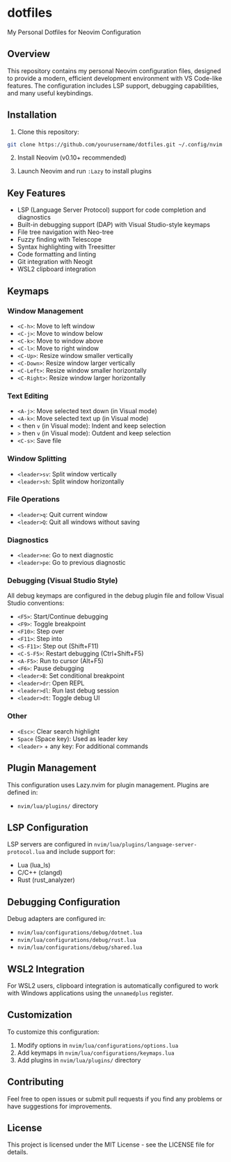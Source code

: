 # dotfiles
My Personal Dotfiles for Neovim Configuration

## Overview

This repository contains my personal Neovim configuration files, designed to provide a modern, efficient development environment with VS Code-like features. The configuration includes LSP support, debugging capabilities, and many useful keybindings.

## Installation

1. Clone this repository:
```bash
git clone https://github.com/yourusername/dotfiles.git ~/.config/nvim
```

2. Install Neovim (v0.10+ recommended)

3. Launch Neovim and run `:Lazy` to install plugins

## Key Features

- LSP (Language Server Protocol) support for code completion and diagnostics
- Built-in debugging support (DAP) with Visual Studio-style keymaps
- File tree navigation with Neo-tree
- Fuzzy finding with Telescope
- Syntax highlighting with Treesitter
- Code formatting and linting
- Git integration with Neogit
- WSL2 clipboard integration

## Keymaps

### Window Management
- `<C-h>`: Move to left window
- `<C-j>`: Move to window below
- `<C-k>`: Move to window above
- `<C-l>`: Move to right window
- `<C-Up>`: Resize window smaller vertically
- `<C-Down>`: Resize window larger vertically
- `<C-Left>`: Resize window smaller horizontally
- `<C-Right>`: Resize window larger horizontally

### Text Editing
- `<A-j>`: Move selected text down (in Visual mode)
- `<A-k>`: Move selected text up (in Visual mode)
- `<` then `v` (in Visual mode): Indent and keep selection
- `>` then `v` (in Visual mode): Outdent and keep selection
- `<C-s>`: Save file

### Window Splitting
- `<leader>sv`: Split window vertically
- `<leader>sh`: Split window horizontally

### File Operations
- `<leader>q`: Quit current window
- `<leader>Q`: Quit all windows without saving

### Diagnostics
- `<leader>ne`: Go to next diagnostic
- `<leader>pe`: Go to previous diagnostic

### Debugging (Visual Studio Style)
All debug keymaps are configured in the debug plugin file and follow Visual Studio conventions:
- `<F5>`: Start/Continue debugging
- `<F9>`: Toggle breakpoint
- `<F10>`: Step over
- `<F11>`: Step into
- `<S-F11>`: Step out (Shift+F11)
- `<C-S-F5>`: Restart debugging (Ctrl+Shift+F5)
- `<A-F5>`: Run to cursor (Alt+F5)
- `<F6>`: Pause debugging
- `<leader>B`: Set conditional breakpoint
- `<leader>dr`: Open REPL
- `<leader>dl`: Run last debug session
- `<leader>dt`: Toggle debug UI



### Other
- `<Esc>`: Clear search highlight
- `Space` (Space key): Used as leader key
- `<leader>` + any key: For additional commands

## Plugin Management

This configuration uses Lazy.nvim for plugin management. Plugins are defined in:
- `nvim/lua/plugins/` directory

## LSP Configuration

LSP servers are configured in `nvim/lua/plugins/language-server-protocol.lua` and include support for:
- Lua (lua_ls)
- C/C++ (clangd)
- Rust (rust_analyzer)

## Debugging Configuration

Debug adapters are configured in:
- `nvim/lua/configurations/debug/dotnet.lua`
- `nvim/lua/configurations/debug/rust.lua`
- `nvim/lua/configurations/debug/shared.lua`

## WSL2 Integration

For WSL2 users, clipboard integration is automatically configured to work with Windows applications using the `unnamedplus` register.

## Customization

To customize this configuration:
1. Modify options in `nvim/lua/configurations/options.lua`
2. Add keymaps in `nvim/lua/configurations/keymaps.lua`
3. Add plugins in `nvim/lua/plugins/` directory

## Contributing

Feel free to open issues or submit pull requests if you find any problems or have suggestions for improvements.

## License

This project is licensed under the MIT License - see the LICENSE file for details.
